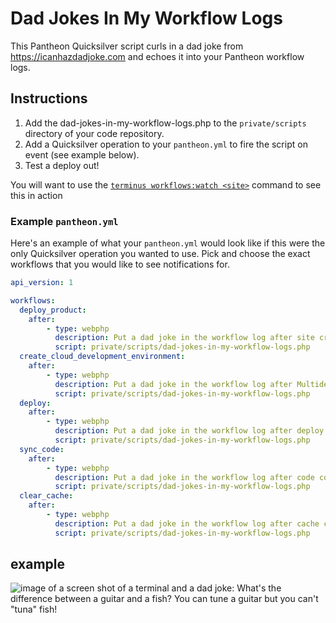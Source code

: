 # Dad Jokes In My Workflow Logs #

This Pantheon Quicksilver script curls in a dad joke from https://icanhazdadjoke.com and echoes it into your Pantheon workflow logs.  

## Instructions ##

1. Add the dad-jokes-in-my-workflow-logs.php to the `private/scripts` directory of your code repository.
2. Add a Quicksilver operation to your `pantheon.yml` to fire the script on event (see example below).
3. Test a deploy out!

You will want to use the [`terminus workflows:watch <site>`](https://pantheon.io/docs/terminus/commands/) command to see this in action

### Example `pantheon.yml` ###

Here's an example of what your `pantheon.yml` would look like if this were the only Quicksilver operation you wanted to use.  Pick and choose the exact workflows that you would like to see notifications for.

```yaml
api_version: 1

workflows:
  deploy_product:
    after:
        - type: webphp
          description: Put a dad joke in the workflow log after site creation
          script: private/scripts/dad-jokes-in-my-workflow-logs.php
  create_cloud_development_environment:
    after: 
        - type: webphp
          description: Put a dad joke in the workflow log after Multidev creation
          script: private/scripts/dad-jokes-in-my-workflow-logs.php
  deploy:
    after:
        - type: webphp
          description: Put a dad joke in the workflow log after deploy
          script: private/scripts/dad-jokes-in-my-workflow-logs.php
  sync_code:
    after:
        - type: webphp
          description: Put a dad joke in the workflow log after code commit
          script: private/scripts/dad-jokes-in-my-workflow-logs.php
  clear_cache:
    after:
        - type: webphp
          description: Put a dad joke in the workflow log after cache clear
          script: private/scripts/dad-jokes-in-my-workflow-logs.php
```


## example

![image of a screen shot of a terminal and a dad joke: What's the difference between a guitar and a fish? You can tune a guitar but you can't "tuna" fish!](https://i.imgur.com/ufQMevd.png)